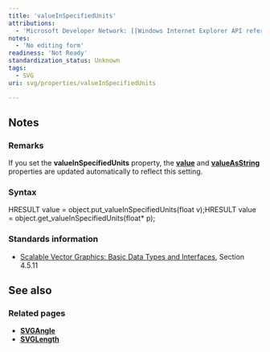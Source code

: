 ```yaml
---
title: 'valueInSpecifiedUnits'
attributions:
  - 'Microsoft Developer Network: [[Windows Internet Explorer API reference](http://msdn.microsoft.com/en-us/library/ie/hh828809%28v=vs.85%29.aspx) Article]'
notes:
  - 'No editing form'
readiness: 'Not Ready'
standardization_status: Unknown
tags:
  - SVG
uri: svg/properties/valueInSpecifiedUnits

---
```

## Notes

### Remarks

If you set the **valueInSpecifiedUnits** property, the [**value**](/svg/properties/value) and [**valueAsString**](/svg/properties/valueAsString) properties are updated automatically to reflect this setting.

### Syntax

HRESULT value = object.put\_valueInSpecifiedUnits(float v);HRESULT value = object.get\_valueInSpecifiedUnits(float\* p);

### Standards information

-   [Scalable Vector Graphics: Basic Data Types and Interfaces](http://go.microsoft.com/fwlink/p/?linkid=204732), Section 4.5.11

## See also

### Related pages

-   [**SVGAngle**](/svg/objects/SVGAngle)
-   [**SVGLength**](/svg/objects/SVGLength)
